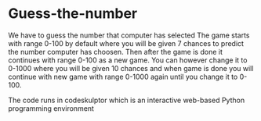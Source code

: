 # Guess-the-number
We have to guess the number that computer has selected
The game starts with range 0-100 by default where you will be given 7 chances to predict the number computer has choosen.
Then after the game is done it continues with range 0-100 as a new game.
You can however change it to 0-1000 where you will be given 10 chances and when game is done you will continue with new game 
with range 0-1000 again until you change it to 0-100.

The code runs in codeskulptor which is an interactive web-based Python programming environment